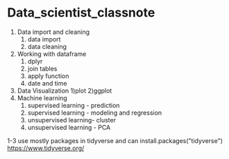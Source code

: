 # Data_scientist_classnote

1. Data import and cleaning
   1) data import 
   2) data cleaning 
2. Working with dataframe
   1) dplyr 
   2) join tables
   3) apply function
   4) date and time
3. Data Visualization 
   1)plot
   2)ggplot
4. Machine learning 
   1) supervised learning - prediction
   2) supervised learning - modeling and regression
   3) unsupervised learning- cluster
   4) unsupervised learning - PCA

1-3 use mostly packages in tidyverse and can install.packages("tidyverse") https://www.tidyverse.org/
